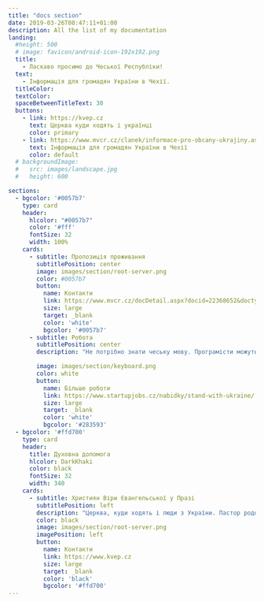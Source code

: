 ```yaml
---
title: "docs section"
date: 2019-03-26T08:47:11+01:00
description: All the list of my documentation
landing:
  #height: 500
  # image: favicon/android-icon-192x192.png
  title:
    - Ласкаво просимо до Чеської Республіки!
  text:
    - Інформація для громадян України в Чехії.
  titleColor:
  textColor:
  spaceBetweenTitleText: 30
  buttons:
    - link: https://kvep.cz
      text: Церква куди ходять і українці
      color: primary
    - link: https://www.mvcr.cz/clanek/informace-pro-obcany-ukrajiny.aspx?q=Y2hudW09Mg%3d%3d
      text: Інформація для громадян України в Чехії
      color: default
  # backgroundImage: 
  #   src: images/landscape.jpg
  #   height: 600

sections:
  - bgcolor: '#0057b7'
    type: card
    header: 
      hlcolor: "#0057b7"
      color: '#fff'
      fontSize: 32
      width: 100%
    cards:
      - subtitle: Пропозиція проживання
        subtitlePosition: center
        image: images/section/root-server.png
        color: #0057b7
        button: 
          name: Контакти
          link: https://www.mvcr.cz/docDetail.aspx?docid=22368652&doctype=ART&chnum=2#Kontakty
          size: large
          target: _blank
          color: 'white'
          bgcolor: '#0057b7'
      - subtitle: Робота
        subtitlePosition: center
        description: "Не потрібно знати чеську мову. Програмісти можуть писати на robota@itforspace.com"

        image: images/section/keyboard.png
        color: white
        button: 
          name: Більше роботи
          link: https://www.startupjobs.cz/nabidky/stand-with-ukraine/
          size: large
          target: _blank
          color: 'white'
          bgcolor: '#283593'
  - bgcolor: '#ffd700'
    type: card
    header:
      title: Духовна допомога
      hlcolor: DarkKhaki
      color: black
      fontSize: 32
      width: 340
    cards:
      - subtitle: Християн Віри Євангельської у Празі
        subtitlePosition: left
        description: "Церква, куди ходять і люди з України. Пастор родом з України."
        color: black
        image: images/section/root-server.png
        imagePosition: left
        button: 
          name: Контакти
          link: https://www.kvep.cz
          size: large
          target: _blank
          color: 'black'
          bgcolor: '#ffd700'        
---
```


